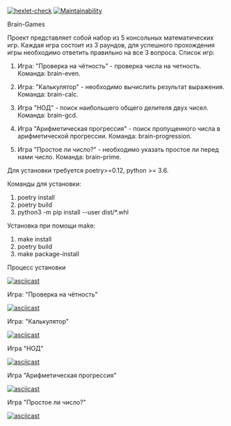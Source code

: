 [![hexlet-check](https://github.com/johnny-the-dev/python-project-lvl1/actions/workflows/hexlet-check.yml/badge.svg)](https://github.com/johnny-the-dev/python-project-lvl1/actions/workflows/hexlet-check.yml)  [![Maintainability](https://api.codeclimate.com/v1/badges/1496a9d61fea445f35b4/maintainability)](https://codeclimate.com/github/johnalt/python-project-lvl1/maintainability)

Brain-Games

Проект представляет собой набор из 5 консольных математических игр. Каждая игра состоит из 3 раундов, для успешного прохождения игры необходимо ответить правильно на все 3 вопроса. Список игр:

1. Игра: "Проверка на чётность" - проверка числа на четность.
   Команда: brain-even.

2. Игра: "Калькулятор" - необходимо вычислить результат выражения.
   Команда: brain-calc. 

3. Игра "НОД" - поиск наибольшего общего делителя двух чисел.
   Команда: brain-gcd.

4. Игра "Арифметическая прогрессия" - поиск пропущенного числа в арифметической прогрессии. 
   Команда: brain-progression.

5. Игра "Простое ли число?" - необходимо указать простое ли перед нами число. 
   Команда: brain-prime.


Для установки требуется poetry>=0.12, python >= 3.6.

Команды для установки:

1. poetry install
2. poetry build
3. python3 -m pip install --user dist/*.whl

Установка при помощи make:

1. make install
2. poetry build
3. make package-install


Процесс установки

[![asciicast](https://asciinema.org/a/Z8Tzq3kcaOsmBOOia7QGntUxr.svg)](https://asciinema.org/a/Z8Tzq3kcaOsmBOOia7QGntUxr)


Игра: "Проверка на чётность"

[![asciicast](https://asciinema.org/a/f9Tk6F6C88IPGL4TfwbBnSul1.svg)](https://asciinema.org/a/f9Tk6F6C88IPGL4TfwbBnSul1)


Игра: "Калькулятор"

[![asciicast](https://asciinema.org/a/rpABld2p8sP8Mk84PgCv2kdKK.svg)](https://asciinema.org/a/rpABld2p8sP8Mk84PgCv2kdKK)


Игра "НОД"

[![asciicast](https://asciinema.org/a/TCyuzm3EgqhmGrQEeb87JNbAi.svg)](https://asciinema.org/a/TCyuzm3EgqhmGrQEeb87JNbAi)


Игра "Арифметическая прогрессия"

[![asciicast](https://asciinema.org/a/6ZiSFDNCLKSeQ2rSk5UD7AdIh.svg)](https://asciinema.org/a/6ZiSFDNCLKSeQ2rSk5UD7AdIh)


Игра "Простое ли число?"

[![asciicast](https://asciinema.org/a/NrmemMYdG3qSvViXfUJ5yqGWr.svg)](https://asciinema.org/a/NrmemMYdG3qSvViXfUJ5yqGWr)
